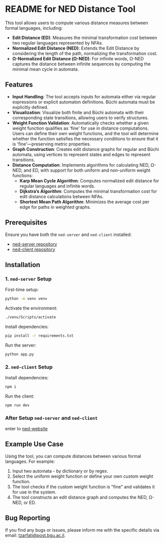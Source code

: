 
# README for NED Distance Tool

This tool allows users to compute various distance measures between formal languages, including:
- **Edit Distance (ED)**: Measures the minimal transformation cost between two regular languages represented by NFAs.
- **Normalized Edit Distance (NED)**: Extends the Edit Distance by considering the length of the path, normalizing the transformation cost.
- **Ω-Normalized Edit Distance (Ω-NED)**: For infinite words, Ω-NED captures the distance between infinite sequences by computing the minimal mean cycle in automata.

## Features
- **Input Handling**: The tool accepts inputs for automata either via regular expressions or explicit automaton definitions. Büchi automata must be explicitly defined.
- **Visualization**: Visualize both finite and Büchi automata with their corresponding state transitions, allowing users to verify structures.
- **Weight Function Validation**: Automatically checks whether a given weight function qualifies as 'fine' for use in distance computations. Users can define their own weight functions, and the tool will determine whether the function satisfies the necessary conditions to ensure that it is 'fine'—preserving metric properties.
- **Graph Construction**: Creates edit distance graphs for regular and Büchi automata, using vertices to represent states and edges to represent transitions.
- **Distance Computation**: Implements algorithms for calculating NED, Ω-NED, and ED, with support for both uniform and non-uniform weight functions:
    - **Karp Mean Cycle Algorithm**: Computes normalized edit distance for regular languages and infinite words.
    - **Dijkstra’s Algorithm**: Computes the minimal transformation cost for edit distance calculations between NFAs.
    - **Shortest Mean Path Algorithm**: Minimizes the average cost per edge for paths in weighted graphs.

## Prerequisites

Ensure you have both the `ned-server` and `ned-client` installed:

- [ned-server repository](https://github.com/ilaytzarfati1231/ned-server)
- [ned-client repository](https://github.com/ilaytzarfati1231/ned-client)

## Installation

### 1. `ned-server` Setup
First-time setup:
```sh
python -m venv venv
```
Activate the environment:
```sh
./venv/Scripts/activate
```
Install dependencies:
```sh
pip install -r requirements.txt
```
Run the server:
```sh
python app.py
```

### 2. `ned-client` Setup
Install dependencies:
```sh
npm i
```
Run the client:
```sh
npm run dev
```
### After Setup `ned-server` and `ned-client`
 enter to [ned-website](http://localhost:5173/) 
## Example Use Case
Using the tool, you can compute distances between various formal languages. For example:
1. Input two automata - by dictionary or by regex.
2. Select the uniform weight function or define your own custom weight function.
3. The tool checks if the custom weight function is "fine" and validates it for use in the system.
4. The tool constructs an edit distance graph and computes the NED, Ω-NED, or ED.

## Bug Reporting

If you find any bugs or issues, please inform me with the specific details via email: [tzarfati@post.bgu.ac.il](mailto:tzarfati@post.bgu.ac.il).


